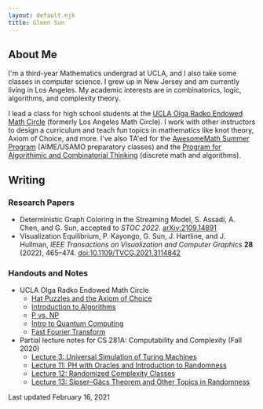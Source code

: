 ```yaml
---
layout: default.njk
title: Glenn Sun
---
```


## About Me

I'm a third-year Mathematics undergrad at UCLA, and I also take some classes in computer science. I grew up in New Jersey and am currently living in Los Angeles. My academic interests are in combinatorics, logic, algorithms, and complexity theory.

I lead a class for high school students at the [UCLA Olga Radko Endowed Math Circle](https://ww3.math.ucla.edu/) (formerly Los Angeles Math Circle). I work with other instructors to design a curriculum and teach fun topics in mathematics like knot theory, Axiom of Choice, and more. I've also TA'ed for the [AwesomeMath Summer Program](https://www.awesomemath.org/summer-program/overview/program-information/) (AIME/USAMO preparatory classes) and the [Program for Algorithimic and Combinatorial Thinking](https://algorithmicthinking.org/) (discrete math and algorithms). 

## Writing

### Research Papers

* Deterministic Graph Coloring in the Streaming Model, S. Assadi, A. Chen, and G. Sun, accepted to *STOC 2022*. [arXiv:2109.14891](https://arxiv.org/abs/2109.14891)
* Visualization Equilibrium, P. Kayongo, G. Sun, J. Hartline, and J. Hullman, *IEEE Transactions on Visualization and Computer Graphics* **28** (2022), 465–474. [doi:10.1109/TVCG.2021.3114842](https://doi.org/10.1109/TVCG.2021.3114842)

### Handouts and Notes

* UCLA Olga Radko Endowed Math Circle
    * [Hat Puzzles and the Axiom of Choice](https://circles.math.ucla.edu/circles/events.shtml?id=2162)
    * [Introduction to Algorithms](https://circles.math.ucla.edu/circles/events.shtml?id=2177)
    * [P vs. NP](https://circles.math.ucla.edu/circles/events.shtml?id=2178)
    * [Intro to Quantum Computing](https://circles.math.ucla.edu/circles/events.shtml?id=2567)
    * [Fast Fourier Transform](https://circles.math.ucla.edu/circles/events.shtml?id=2754)
* Partial lecture notes for CS 281A: Computability and Complexity (Fall 2020)
    * [Lecture 3: Universal Simulation of Turing Machines](docs/cs281-lec3.pdf)
    * [Lecture 11: PH with Oracles and Introduction to Randomness](docs/cs281-lec11.pdf)
    * [Lecture 12: Randomized Complexity Classes](docs/cs281-lec12.pdf)
    * [Lecture 13: Sipser–Gács Theorem and Other Topics in Randomness](docs/cs281-lec13.pdf)

Last updated February 16, 2021